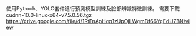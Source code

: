使用Pytroch、YOLO套件進行預測模型訓練及臉部辨識特徵訓練。
需要下載cudnn-10.0-linux-x64-v7.5.0.56.tgz
https://drive.google.com/file/d/1RtFnApHqq1zUpOjLWgmDf66YqEdiJ7BN/view
